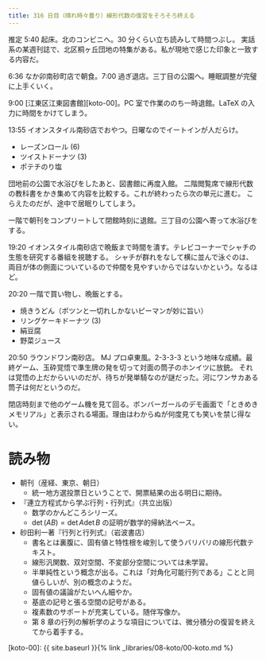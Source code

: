 ```yaml
---
title: 316 日目（晴れ時々曇り）線形代数の復習をそろそろ終える
---
```


推定 5:40 起床。北のコンビニへ。30 分くらい立ち読みして時間つぶし。
実話系の某週刊誌で、北区桐ヶ丘団地の特集がある。私が現地で感じた印象と一致する内容だ。

6:36 なか卯南砂町店で朝食。7:00 過ぎ退店。三丁目の公園へ。睡眠調整が完璧に上手くいく。

9:00 [江東区江東図書館][koto-00]。PC 室で作業ののち一時退館。LaTeX の入力に時間をかけてしまう。

13:55 イオンスタイル南砂店でおやつ。日曜なのでイートインが人だらけ。
* レーズンロール (6)
* ツイストドーナツ (3)
* ポテチのり塩

団地前の公園で水浴びをしたあと、図書館に再度入館。
二階閲覧席で線形代数の教科書をかき集めて内容を比較する。これが終わったら次の単元に進む。
こらえたのだが、途中で居眠りしてしまう。

一階で朝刊をコンプリートして閉館時刻に退館。三丁目の公園へ寄って水浴びをする。

19:20 イオンスタイル南砂店で晩飯まで時間を潰す。テレビコーナーでシャチの生態を研究する番組を視聴する。
シャチが群れをなして横に並んで泳ぐのは、両目が体の側面についているので仲間を見やすいからではないかという。なるほど。

20:20 一階で買い物し、晩飯とする。
* 焼きうどん（ポツンと一切れしかないピーマンが妙に旨い）
* リングケーキドーナツ (3)
* 絹豆腐
* 野菜ジュース

20:50 ラウンドワン南砂店。
MJ プロ卓東風。2-3-3-3 という地味な成績。最終ゲーム、玉砕覚悟で準生牌の発を切って対面の筒子のホンイツに放銃。
それは覚悟の上だからいいのだが、待ちが発単騎なのが謎だった。河にワンサカある筒子は何だというのだ。

閉店時刻まで他のゲーム機を見て回る。ボンバーガールのデモ画面で「ときめきメモリアル」と表示される場面。理由はわからぬが何度見ても笑いを禁じ得ない。

# 読み物

* 朝刊（産経、東京、朝日）
  * 統一地方選投票日ということで、開票結果の出る明日に期待。
* 『連立方程式から学ぶ行列・行列式』（共立出版）
  * 数学のかんどころシリーズ。
  * $\det(AB) = \det{A}\det{B}$ の証明が数学的帰納法ベース。
* 砂田利一著『行列と行列式』（岩波書店）
  * 書名とは裏腹に、固有値と特性根を峻別して使うバリバリの線形代数テキスト。
  * 線形汎関数、双対空間、不変部分空間については未学習。
  * 半単純性という概念が出る。これは「対角化可能行列である」ことと同値らしいが、別の概念のようだ。
  * 固有値の議論がたいへん細やか。
  * 基底の記号と張る空間の記号がある。
  * 複素数のサポートが充実している。随伴写像か。
  * 第 8 章の行列の解析学のような項目については、微分積分の復習を終えてから着手する。

[koto-00]: {{ site.baseurl }}{% link _libraries/08-koto/00-koto.md %}
